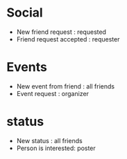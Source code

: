 # Social
- New friend request : requested
- Friend request accepted : requester

# Events
- New event from friend : all friends
- Event request : organizer

# status
- New status : all friends
- Person is interested: poster